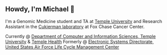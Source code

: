 ## Howdy, I'm Michael 👋
I'm a Genomic Medicine student and TA at [Temple University](https://www.temple.edu/) and Research Assistant in the [Cukierman laboratory](https://www.foxchase.org/edna-cukierman) at Fox Chase Cancer Center.

Currently @ [Department of Computer and Information Sciences, Temple University](https://cis.temple.edu) & [Temple Health](https://www.templehealth.org)
Formerly @ [Electronic Systems Directorate, United States Air Force Life Cycle Management Center](https://www.aflcmc.af.mil/WELCOME/Organizations/Electronic-Systems/)
